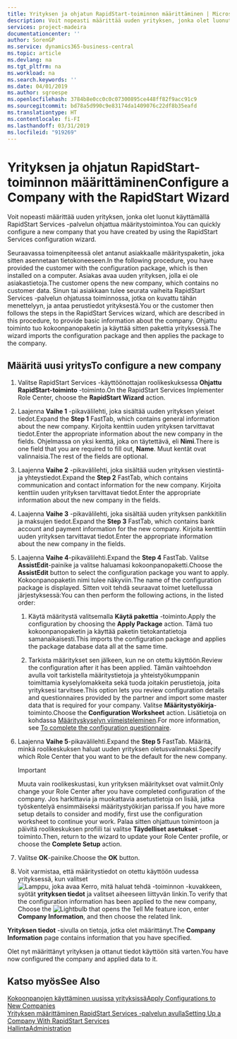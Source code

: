```yaml
---
title: Yrityksen ja ohjatun RapidStart-toiminnon määrittäminen | Microsoft Docs
description: Voit nopeasti määrittää uuden yrityksen, jonka olet luonut käyttämällä RapidStart Services -palvelun ohjattua määritystoimintoa.
services: project-madeira
documentationcenter: ''
author: SorenGP
ms.service: dynamics365-business-central
ms.topic: article
ms.devlang: na
ms.tgt_pltfrm: na
ms.workload: na
ms.search.keywords: ''
ms.date: 04/01/2019
ms.author: sgroespe
ms.openlocfilehash: 3784b8e0cc0c0c07300895ce448ff82f9acc91c9
ms.sourcegitcommit: bd78a5d990c9e83174da1409076c22df8b35eafd
ms.translationtype: HT
ms.contentlocale: fi-FI
ms.lasthandoff: 03/31/2019
ms.locfileid: "919269"
---
```

# <a name="configure-a-company-with-the-rapidstart-wizard"></a><span data-ttu-id="f53c6-103">Yrityksen ja ohjatun RapidStart-toiminnon määrittäminen</span><span class="sxs-lookup"><span data-stu-id="f53c6-103">Configure a Company with the RapidStart Wizard</span></span>
<span data-ttu-id="f53c6-104">Voit nopeasti määrittää uuden yrityksen, jonka olet luonut käyttämällä RapidStart Services -palvelun ohjattua määritystoimintoa.</span><span class="sxs-lookup"><span data-stu-id="f53c6-104">You can quickly configure a new company that you have created by using the RapidStart Services configuration wizard.</span></span>

<span data-ttu-id="f53c6-105">Seuraavassa toimenpiteessä olet antanut asiakkaalle määrityspaketin, joka sitten asennetaan tietokoneeseen.</span><span class="sxs-lookup"><span data-stu-id="f53c6-105">In the following procedure, you have provided the customer with the configuration package, which is then installed on a computer.</span></span> <span data-ttu-id="f53c6-106">Asiakas avaa uuden yrityksen, jolla ei ole asiakastietoja.</span><span class="sxs-lookup"><span data-stu-id="f53c6-106">The customer opens the new company, which contains no customer data.</span></span> <span data-ttu-id="f53c6-107">Sinun tai asiakkaan tulee seurata vaiheita RapidStart Services -palvelun ohjatussa toiminnossa, jotka on kuvattu tähän menettelyyn, ja antaa perustiedot yrityksestä.</span><span class="sxs-lookup"><span data-stu-id="f53c6-107">You or the customer then follows the steps in the RapidStart Services wizard, which are described in this procedure, to provide basic information about the company.</span></span> <span data-ttu-id="f53c6-108">Ohjattu toiminto tuo kokoonpanopaketin ja käyttää sitten pakettia yrityksessä.</span><span class="sxs-lookup"><span data-stu-id="f53c6-108">The wizard imports the configuration package and then applies the package to the company.</span></span>  

## <a name="to-configure-a-new-company"></a><span data-ttu-id="f53c6-109">Määritä uusi yritys</span><span class="sxs-lookup"><span data-stu-id="f53c6-109">To configure a new company</span></span>  
1. <span data-ttu-id="f53c6-110">Valitse RapidStart Services -käyttöönottajan roolikeskuksessa **Ohjattu RapidStart-toiminto** -toiminto.</span><span class="sxs-lookup"><span data-stu-id="f53c6-110">On the RapidStart Services Implementer Role Center, choose the **RapidStart Wizard** action.</span></span>  
2. <span data-ttu-id="f53c6-111">Laajenna **Vaihe 1** -pikavälilehti, joka sisältää uuden yrityksen yleiset tiedot.</span><span class="sxs-lookup"><span data-stu-id="f53c6-111">Expand the **Step 1** FastTab, which contains general information about the new company.</span></span> <span data-ttu-id="f53c6-112">Kirjoita kenttiin uuden yrityksen tarvittavat tiedot.</span><span class="sxs-lookup"><span data-stu-id="f53c6-112">Enter the appropriate information about the new company in the fields.</span></span> <span data-ttu-id="f53c6-113">Ohjelmassa on yksi kenttä, joka on täytettävä, eli **Nimi**.</span><span class="sxs-lookup"><span data-stu-id="f53c6-113">There is one field that you are required to fill out, **Name**.</span></span> <span data-ttu-id="f53c6-114">Muut kentät ovat valinnaisia.</span><span class="sxs-lookup"><span data-stu-id="f53c6-114">The rest of the fields are optional.</span></span>  
3. <span data-ttu-id="f53c6-115">Laajenna **Vaihe 2** -pikavälilehti, joka sisältää uuden yrityksen viestintä- ja yhteystiedot.</span><span class="sxs-lookup"><span data-stu-id="f53c6-115">Expand the **Step 2** FastTab, which contains communication and contact information for the new company.</span></span> <span data-ttu-id="f53c6-116">Kirjoita kenttiin uuden yrityksen tarvittavat tiedot.</span><span class="sxs-lookup"><span data-stu-id="f53c6-116">Enter the appropriate information about the new company in the fields.</span></span>
4. <span data-ttu-id="f53c6-117">Laajenna **Vaihe 3** -pikavälilehti, joka sisältää uuden yrityksen pankkitilin ja maksujen tiedot.</span><span class="sxs-lookup"><span data-stu-id="f53c6-117">Expand the **Step 3** FastTab, which contains bank account and payment information for the new company.</span></span> <span data-ttu-id="f53c6-118">Kirjoita kenttiin uuden yrityksen tarvittavat tiedot.</span><span class="sxs-lookup"><span data-stu-id="f53c6-118">Enter the appropriate information about the new company in the fields.</span></span>  
5. <span data-ttu-id="f53c6-119">Laajenna **Vaihe 4**-pikavälilehti.</span><span class="sxs-lookup"><span data-stu-id="f53c6-119">Expand the **Step 4** FastTab.</span></span> <span data-ttu-id="f53c6-120">Valitse **AssistEdit**-painike ja valitse haluamasi kokoonpanopaketti.</span><span class="sxs-lookup"><span data-stu-id="f53c6-120">Choose the **AssistEdit** button to select the configuration package you want to apply.</span></span> <span data-ttu-id="f53c6-121">Kokoonpanopaketin nimi tulee näkyviin.</span><span class="sxs-lookup"><span data-stu-id="f53c6-121">The name of the configuration package is displayed.</span></span> <span data-ttu-id="f53c6-122">Sitten voit tehdä seuraavat toimet luetellussa järjestyksessä:</span><span class="sxs-lookup"><span data-stu-id="f53c6-122">You can then perform the following actions, in the listed order:</span></span>  

    1. <span data-ttu-id="f53c6-123">Käytä määritystä valitsemalla **Käytä pakettia** -toiminto.</span><span class="sxs-lookup"><span data-stu-id="f53c6-123">Apply the configuration by choosing the **Apply Package** action.</span></span> <span data-ttu-id="f53c6-124">Tämä tuo kokoonpanopaketin ja käyttää paketin tietokantatietoja samanaikaisesti.</span><span class="sxs-lookup"><span data-stu-id="f53c6-124">This imports the configuration package and applies the package database data all at the same time.</span></span>  

    2. <span data-ttu-id="f53c6-125">Tarkista määritykset sen jälkeen, kun ne on otettu käyttöön.</span><span class="sxs-lookup"><span data-stu-id="f53c6-125">Review the configuration after it has been applied.</span></span> <span data-ttu-id="f53c6-126">Tämän vaihtoehdon avulla voit tarkistella määritystietoja ja yhteistyökumppanin toimittamia kyselylomakkeita sekä tuoda joitakin perustietoja, joita yrityksesi tarvitsee.</span><span class="sxs-lookup"><span data-stu-id="f53c6-126">This option lets you review configuration details and questionnaires provided by the partner and import some master data that is required for your company.</span></span> <span data-ttu-id="f53c6-127">Valitse **Määritystyökirja**-toiminto.</span><span class="sxs-lookup"><span data-stu-id="f53c6-127">Choose the **Configuration Worksheet** action.</span></span> <span data-ttu-id="f53c6-128">Lisätietoja on kohdassa [Määrityskyselyn viimeisteleminen](admin-gather-customer-setup-values.md#to-complete-the-configuration-questionnaire).</span><span class="sxs-lookup"><span data-stu-id="f53c6-128">For more information, see [To complete the configuration questionnaire](admin-gather-customer-setup-values.md#to-complete-the-configuration-questionnaire).</span></span>  

6. <span data-ttu-id="f53c6-129">Laajenna **Vaihe 5**-pikavälilehti.</span><span class="sxs-lookup"><span data-stu-id="f53c6-129">Expand the **Step 5** FastTab.</span></span> <span data-ttu-id="f53c6-130">Määritä, minkä roolikeskuksen haluat uuden yrityksen oletusvalinnaksi.</span><span class="sxs-lookup"><span data-stu-id="f53c6-130">Specify which Role Center that you want to be the default for the new company.</span></span>  

    > [!IMPORTANT]  
    >  <span data-ttu-id="f53c6-131">Muuta vain roolikeskustasi, kun yrityksen määritykset ovat valmiit.</span><span class="sxs-lookup"><span data-stu-id="f53c6-131">Only change your Role Center after you have completed configuration of the company.</span></span> <span data-ttu-id="f53c6-132">Jos harkittavia ja muokattavia asetustietoja on lisää, jatka työskentelyä ensimmäiseksi määritystyökirjan parissa.</span><span class="sxs-lookup"><span data-stu-id="f53c6-132">If you have more setup details to consider and modify, first use the configuration worksheet to continue your work.</span></span> <span data-ttu-id="f53c6-133">Palaa sitten ohjattuun toimintoon ja päivitä roolikeskuksen profiili tai valitse **Täydelliset asetukset** -toiminto.</span><span class="sxs-lookup"><span data-stu-id="f53c6-133">Then, return to the wizard to update your Role Center profile, or choose the **Complete Setup** action.</span></span>

7. <span data-ttu-id="f53c6-134">Valitse **OK**-painike.</span><span class="sxs-lookup"><span data-stu-id="f53c6-134">Choose the **OK** button.</span></span>  
8. <span data-ttu-id="f53c6-135">Voit varmistaa, että määritystiedot on otettu käyttöön uudessa yrityksessä, kun valitset ![Lamppu, joka avaa Kerro, mitä haluat tehdä -toiminnon](media/ui-search/search_small.png "Kerro, mitä haluat tehdä") -kuvakkeen, syötät **yrityksen tiedot** ja valitset aiheeseen liittyvän linkin.</span><span class="sxs-lookup"><span data-stu-id="f53c6-135">To verify that the configuration information has been applied to the new company, Choose the ![Lightbulb that opens the Tell Me feature](media/ui-search/search_small.png "Tell me what you want to do") icon, enter **Company Information**, and then choose the related link.</span></span>

<span data-ttu-id="f53c6-136">**Yrityksen tiedot** -sivulla on tietoja, jotka olet määrittänyt.</span><span class="sxs-lookup"><span data-stu-id="f53c6-136">The **Company Information** page contains information that you have specified.</span></span>   

<span data-ttu-id="f53c6-137">Olet nyt määrittänyt yrityksen ja ottanut tiedot käyttöön sitä varten.</span><span class="sxs-lookup"><span data-stu-id="f53c6-137">You have now configured the company and applied data to it.</span></span>  

## <a name="see-also"></a><span data-ttu-id="f53c6-138">Katso myös</span><span class="sxs-lookup"><span data-stu-id="f53c6-138">See Also</span></span>  
[<span data-ttu-id="f53c6-139">Kokoonpanojen käyttäminen uusissa yrityksissä</span><span class="sxs-lookup"><span data-stu-id="f53c6-139">Apply Configurations to New Companies</span></span>](admin-apply-configuration-to-new-companies.md)  
[<span data-ttu-id="f53c6-140">Yrityksen määrittäminen RapidStart Services -palvelun avulla</span><span class="sxs-lookup"><span data-stu-id="f53c6-140">Setting Up a Company With RapidStart Services</span></span>](admin-set-up-a-company-with-rapidstart.md)  
[<span data-ttu-id="f53c6-141">Hallinta</span><span class="sxs-lookup"><span data-stu-id="f53c6-141">Administration</span></span>](admin-setup-and-administration.md)
